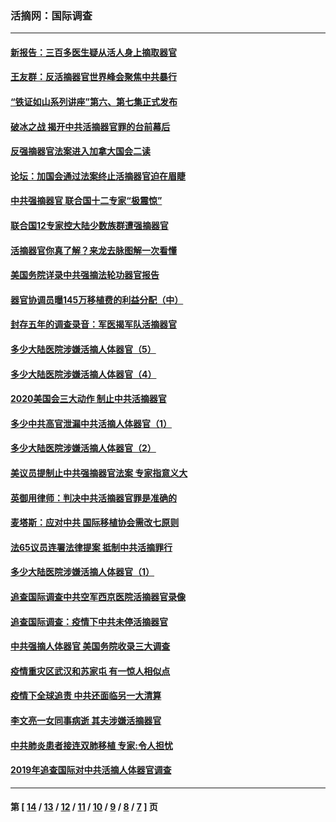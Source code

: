 ### 活摘网：国际调查
---
#### [新报告：三百多医生疑从活人身上摘取器官](../../pages/nf5947/n13703044.md?06010430) 
#### [王友群：反活摘器官世界峰会聚焦中共暴行](../../pages/nf5947/n13250738.md?06010430) 
#### [“铁证如山系列讲座”第六、第七集正式发布](../../pages/nf5947/n13106287.md?06010430) 
#### [破冰之战 揭开中共活摘器官罪的台前幕后](../../pages/nf5947/n13082457.md?06010430) 
#### [反强摘器官法案进入加拿大国会二读](../../pages/nf5947/n13033450.md?06010430) 
#### [论坛：加国会通过法案终止活摘器官迫在眉睫](../../pages/nf5947/n13029839.md?06010430) 
#### [中共强摘器官 联合国十二专家“极震惊”](../../pages/nf5947/n13024313.md?06010430) 
#### [联合国12专家控大陆少数族群遭强摘器官](../../pages/nf5947/n13023877.md?06010430) 
#### [活摘器官你真了解？来龙去脉图解一次看懂](../../pages/nf5947/n13013820.md?06010430) 
#### [美国务院详录中共强摘法轮功器官报告](../../pages/nf5947/n12944519.md?06010430) 
#### [器官协调员曝145万移植费的利益分配（中）](../../pages/nf5947/n12894547.md?06010430) 
#### [封存五年的调查录音：军医揭军队活摘器官](../../pages/nf5947/n12798692.md?06010430) 
#### [多少大陆医院涉嫌活摘人体器官（5）](../../pages/nf5947/n12768383.md?06010430) 
#### [多少大陆医院涉嫌活摘人体器官（4）](../../pages/nf5947/n12664434.md?06010430) 
#### [2020美国会三大动作 制止中共活摘器官](../../pages/nf5947/n12682004.md?06010430) 
#### [多少中共高官泄漏中共活摘人体器官（1）](../../pages/nf5947/n12671234.md?06010430) 
#### [多少大陆医院涉嫌活摘人体器官（2）](../../pages/nf5947/n12655589.md?06010430) 
#### [美议员提制止中共强摘器官法案 专家指意义大](../../pages/nf5947/n12630561.md?06010430) 
#### [英御用律师：判决中共活摘器官罪是准确的](../../pages/nf5947/n12580740.md?06010430) 
#### [麦塔斯：应对中共 国际移植协会需改七原则](../../pages/nf5947/n12514711.md?06010430) 
#### [法65议员连署法律提案 抵制中共活摘罪行](../../pages/nf5947/n12437047.md?06010430) 
#### [多少大陆医院涉嫌活摘人体器官（1）](../../pages/nf5947/n12414284.md?06010430) 
#### [追查国际调查中共空军西京医院活摘器官录像](../../pages/nf5947/n12348837.md?06010430) 
#### [追查国际调查：疫情下中共未停活摘器官](../../pages/nf5947/n12273415.md?06010430) 
#### [中共强摘人体器官 美国务院收录三大调查](../../pages/nf5947/n12181488.md?06010430) 
#### [疫情重灾区武汉和苏家屯 有一惊人相似点](../../pages/nf5947/n12150824.md?06010430) 
#### [疫情下全球追责 中共还面临另一大清算](../../pages/nf5947/n12070397.md?06010430) 
#### [李文亮一女同事病逝 其夫涉嫌活摘器官](../../pages/nf5947/n11957882.md?06010430) 
#### [中共肺炎患者接连双肺移植 专家:令人担忧](../../pages/nf5947/n11945516.md?06010430) 
#### [2019年追查国际对中共活摘人体器官调查](../../pages/nf5947/n11917733.md?06010430) 

---
#### 第 [ [14](./14.md?06010430) / [13](./13.md?06010430) / [12](./12.md?06010430) / [11](./11.md?06010430) / [10](./10.md?06010430) / [9](./9.md?06010430) / [8](./8.md?06010430) / [7](./7.md?06010430) ] 页
